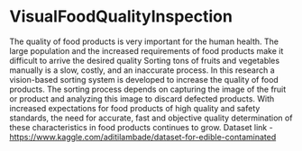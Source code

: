 # VisualFoodQualityInspection
The quality of food products is very important for the human health. The large population and the increased requirements of food products make it difficult to arrive the desired quality Sorting tons of fruits and vegetables manually is a slow, costly, and an inaccurate process. In this research a vision-based sorting system is developed to increase the quality of food products. The sorting process depends on capturing the image of the fruit or product and analyzing this image to discard defected products. With increased expectations for food products of high quality and safety standards, the need for accurate, fast and objective quality determination of these characteristics in food products continues to grow.
Dataset link - https://www.kaggle.com/aditilambade/dataset-for-edible-contaminated
